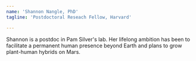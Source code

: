 ```yaml
---
name: 'Shannon Nangle, PhD'
tagline: 'Postdoctoral Reseach Fellow, Harvard'

---
```


Shannon is a postdoc in Pam Silver's lab. Her lifelong ambition has been to facilitate a permanent human presence beyond Earth and plans to grow plant-human hybrids on Mars.

